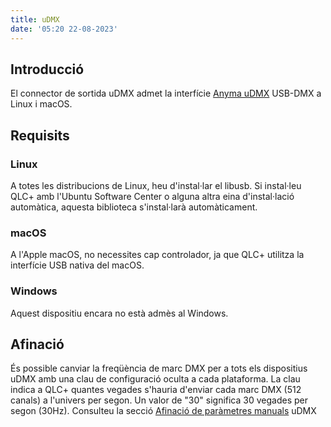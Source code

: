 ```yaml
---
title: uDMX
date: '05:20 22-08-2023'
---
```


Introducció
------------

El connector de sortida uDMX admet la interfície [Anyma uDMX](https://www.anyma.ch/research/udmx/) USB-DMX a Linux i macOS.

Requisits
------------

### Linux

A totes les distribucions de Linux, heu d'instal·lar el libusb. Si instal·leu QLC+ amb l'Ubuntu Software Center o alguna altra eina d'instal·lació automàtica, aquesta biblioteca s'instal·larà automàticament.

### macOS

A l'Apple macOS, no necessites cap controlador, ja que QLC+ utilitza la interfície USB nativa del macOS.

### Windows

Aquest dispositiu encara no està admès al Windows.

Afinació
------

És possible canviar la freqüència de marc DMX per a tots els dispositius uDMX amb una clau de configuració oculta a cada plataforma. La clau indica a QLC+ quantes vegades s'hauria d'enviar cada marc DMX (512 canals) a l'univers per segon. Un valor de "30" significa 30 vegades per segon (30Hz). Consulteu la secció [Afinació de paràmetres manuals](/advanced/parameters-tuning#3-udmx-frequency) uDMX